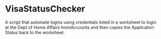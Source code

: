 # VisaStatusChecker
A script that automate logins using credentials listed in a worksheet to login at the Dept of Home Affairs ImmiAccounts and then copies the Application Status back to the worksheet.

